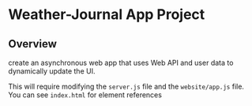 # Weather-Journal App Project

## Overview
create an asynchronous web app that uses Web API and user data to dynamically update the UI. 


This will require modifying the `server.js` file and the `website/app.js` file. You can see `index.html` for element references

